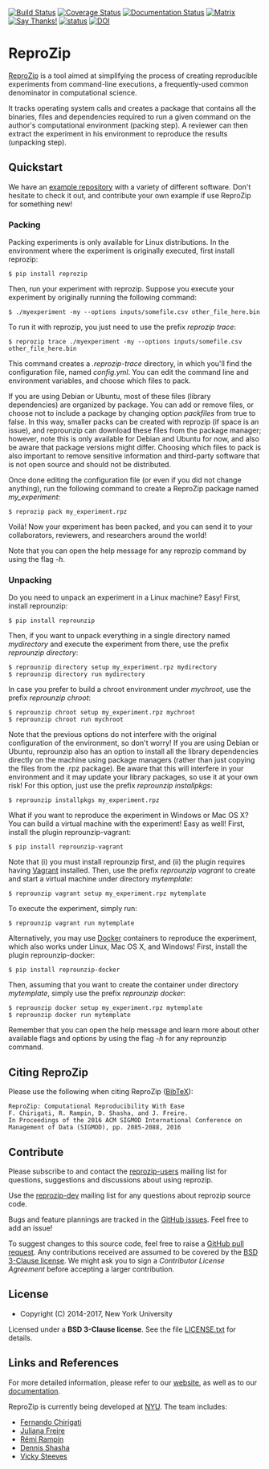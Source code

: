 [![Build Status](https://travis-ci.org/ViDA-NYU/reprozip.svg?branch=1.0.x)](https://travis-ci.org/ViDA-NYU/reprozip)
[![Coverage Status](https://codecov.io/github/ViDA-NYU/reprozip/coverage.svg?branch=1.0.x)](https://codecov.io/github/ViDA-NYU/reprozip?branch=1.0.x)
[![Documentation Status](https://readthedocs.org/projects/reprozip/badge/?version=1.0.x)](https://docs.reprozip.org/en/1.0.x/)
[![Matrix](https://img.shields.io/badge/chat-matrix.org-blue.svg)](https://riot.im/app/#/room/#reprozip:matrix.org)
[![Say Thanks!](https://img.shields.io/badge/Say%20Thanks-!-1EAEDB.svg)](https://saythanks.io/to/remram44)
[![status](https://img.shields.io/badge/JOSS-10.21105%2Fjoss.00107-green.svg)](http://joss.theoj.org/papers/b578b171263c73f64dfb9d040ca80fe0)
[![DOI](https://img.shields.io/badge/DOI/10.5281%2Fzenodo.1324502-green.svg)](https://doi.org/10.5281/zenodo.1324502)

ReproZip
========

[ReproZip][web] is a tool aimed at simplifying the process of creating reproducible experiments from command-line executions, a frequently-used common denominator in computational science.

It tracks operating system calls and creates a package that contains all the binaries, files and dependencies required to run a given command on the author's computational environment (packing step). A reviewer can then extract the experiment in his environment to reproduce the results (unpacking step).

Quickstart
----------

We have an [example repository](https://github.com/ViDA-NYU/reprozip-examples) with a variety of different software. Don't hesitate to check it out, and contribute your own example if use ReproZip for something new!

### Packing

Packing experiments is only available for Linux distributions. In the environment where the experiment is originally executed, first install reprozip:

    $ pip install reprozip

Then, run your experiment with reprozip. Suppose you execute your experiment by originally running the following command:

    $ ./myexperiment -my --options inputs/somefile.csv other_file_here.bin

To run it with reprozip, you just need to use the prefix *reprozip trace*:

    $ reprozip trace ./myexperiment -my --options inputs/somefile.csv other_file_here.bin

This command creates a *.reprozip-trace* directory, in which you'll find the configuration file, named *config.yml*. You can edit the command line and environment variables, and choose which files to pack.

If you are using Debian or Ubuntu, most of these files (library dependencies) are organized by package. You can add or remove files, or choose not to include a package by changing option *packfiles* from true to false. In this way, smaller packs can be created with reprozip (if space is an issue), and reprounzip can download these files from the package manager; however, note this is only available for Debian and Ubuntu for now, and also be aware that package versions might differ. Choosing which files to pack is also important to remove sensitive information and third-party software that is not open source and should not be distributed.

Once done editing the configuration file (or even if you did not change anything), run the following command to create a ReproZip package named *my_experiment*:

    $ reprozip pack my_experiment.rpz

Voil&agrave;! Now your experiment has been packed, and you can send it to your collaborators, reviewers, and researchers around the world!

Note that you can open the help message for any reprozip command by using the flag *-h*.

### Unpacking

Do you need to unpack an experiment in a Linux machine? Easy! First, install reprounzip:

    $ pip install reprounzip

Then, if you want to unpack everything in a single directory named *mydirectory* and execute the experiment from there, use the prefix *reprounzip directory*:

    $ reprounzip directory setup my_experiment.rpz mydirectory
    $ reprounzip directory run mydirectory

In case you prefer to build a chroot environment under *mychroot*, use the prefix *reprounzip chroot*:

    $ reprounzip chroot setup my_experiment.rpz mychroot
    $ reprounzip chroot run mychroot

Note that the previous options do not interfere with the original configuration of the environment, so don't worry! If you are using Debian or Ubuntu, reprounzip also has an option to install all the library dependencies directly on the machine using package managers (rather than just copying the files from the .rpz package). Be aware that this will interfere in your environment and it may update your library packages, so use it at your own risk! For this option, just use the prefix *reprounzip installpkgs*:

    $ reprounzip installpkgs my_experiment.rpz

What if you want to reproduce the experiment in Windows or Mac OS X? You can build a virtual machine with the experiment! Easy as well! First, install the plugin reprounzip-vagrant:

    $ pip install reprounzip-vagrant

Note that (i) you must install reprounzip first, and (ii) the plugin requires having [Vagrant][vagrant] installed. Then, use the prefix *reprounzip vagrant* to create and start a virtual machine under directory *mytemplate*:

    $ reprounzip vagrant setup my_experiment.rpz mytemplate

To execute the experiment, simply run:

    $ reprounzip vagrant run mytemplate

Alternatively, you may use [Docker][docker] containers to reproduce the experiment, which also works under Linux, Mac OS X, and Windows! First, install the plugin reprounzip-docker:

    $ pip install reprounzip-docker

Then, assuming that you want to create the container under directory *mytemplate*, simply use the prefix *reprounzip docker*:

    $ reprounzip docker setup my_experiment.rpz mytemplate
    $ reprounzip docker run mytemplate

Remember that you can open the help message and learn more about other available flags and options by using the flag *-h* for any reprounzip command.

Citing ReproZip
---------------

Please use the following when citing ReproZip ([BibTeX](CITATION.txt)):

    ReproZip: Computational Reproducibility With Ease
    F. Chirigati, R. Rampin, D. Shasha, and J. Freire.
    In Proceedings of the 2016 ACM SIGMOD International Conference on Management of Data (SIGMOD), pp. 2085-2088, 2016

Contribute
----------

Please subscribe to and contact the [reprozip-users](https://vgc.poly.edu/mailman/listinfo/reprozip-users) mailing list for questions, suggestions and discussions about using reprozip.

Use the [reprozip-dev](https://vgc.poly.edu/mailman/listinfo/reprozip-dev) mailing list for any questions about reprozip source code.

Bugs and feature plannings are tracked in the [GitHub issues](https://github.com/ViDA-NYU/reprozip/issues). Feel free to add an issue!

To suggest changes to this source code, feel free to raise a [GitHub pull request](https://github.com/ViDA-NYU/reprozip/pulls).  Any contributions received are assumed to be covered by the [BSD 3-Clause license](LICENSE.txt). We might ask you to sign a _Contributor License Agreement_ before accepting a larger contribution.

License
-------

* Copyright (C) 2014-2017, New York University

Licensed under a **BSD 3-Clause license**. See the file [LICENSE.txt](LICENSE.txt) for details.

Links and References
--------------------

For more detailed information, please refer to our [website][web], as well as to our [documentation][docs].

ReproZip is currently being developed at [NYU][nyu]. The team includes:

* [Fernando Chirigati][fc]
* [Juliana Freire][jf]
* [Rémi Rampin][rr]
* [Dennis Shasha][ds]
* [Vicky Steeves][vs]

[vagrant]: https://www.vagrantup.com/
[docker]: https://www.docker.com/
[docs]: https://docs.reprozip.org/
[web]: https://www.reprozip.org/
[pz]: https://pypi.python.org/pypi/reprozip
[puz]: https://pypi.python.org/pypi/reprounzip
[puzd]: https://pypi.python.org/pypi/reprounzip-docker
[puzv]: https://pypi.python.org/pypi/reprounzip-vagrant
[fc]: http://fchirigati.com/
[jf]: https://vgc.poly.edu/~juliana/
[rr]: https://remirampin.com/
[ds]: http://cs.nyu.edu/shasha/
[vs]: https://vickysteeves.com/
[nyu]: http://engineering.nyu.edu/
